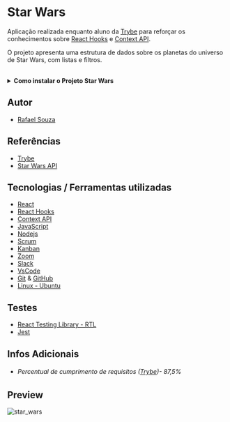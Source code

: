 # Star Wars

Aplicação realizada enquanto aluno da [Trybe](https://www.betrybe.com/) para reforçar os conhecimentos sobre [React Hooks](https://pt-br.reactjs.org/docs/hooks-intro.html) e [Context API](https://reactjs.org/docs/context.html).

O projeto apresenta uma estrutura de dados sobre os planetas do universo de Star Wars, com listas e filtros.

<br>

<details>
  <summary><strong>Como instalar o Projeto Star Wars</strong></summary><br />

## Instalação 

<br>

- Clone o repositório `git@github.com:Rafael-Souza-97/star-wars.git`:

```bash
git clone git@github.com:Rafael-Souza-97/star-wars.git
```

<br>

- Entre na pasta do repositório que você acabou de clonar:

```bash
cd star-wars
```

<br>

 - Instale as depëndencias, caso necessário, com `npm install`:

```bash
npm install
```

<hr>

### Scripts

 - Execute a aplicação com  com `npm start`:
  > Executará a aplicação em modo de desenvolvimento.
 
```bash
npm start
```

Abra [http://localhost:3000](http://localhost:3000) no seu navegador para visualiza-lo.

<hr>
<br>

</details>


## Autor

- [Rafael Souza](https://github.com/Rafael-Souza-97)

## Referências

 - [Trybe](https://www.betrybe.com/)
 - [Star Wars API](https://swapi.dev/api/planets)

## Tecnologias / Ferramentas utilizadas

- [React](https://pt-br.reactjs.org/)
- [React Hooks](https://pt-br.reactjs.org/docs/hooks-intro.html)
- [Context API](https://reactjs.org/docs/context.html)
- [JavaScript](https://www.javascript.com/)
- [Nodejs](https://nodejs.org/en/)
- [Scrum](https://www.atlassian.com/br/agile/scrum)
- [Kanban](https://www.totvs.com/blog/negocios/kanban/)
- [Zoom](https://zoom.us/)
- [Slack](https://slack.com/intl/pt-br/)
- [VsCode](https://code.visualstudio.com/)
- [Git](https://git-scm.com/) & [GitHub](https://github.com/)
- [Linux - Ubuntu](https://ubuntu.com/)

## Testes

- [React Testing Library - RTL](https://testing-library.com/docs/react-testing-library/intro/)
- [Jest](https://jestjs.io/pt-BR/)

## Infos Adicionais

- ###### Percentual de cumprimento de requisitos ([Trybe](https://www.betrybe.com/))- 87,5%

## Preview

![star_wars](https://user-images.githubusercontent.com/99055008/209834029-90bcfe07-32cb-4f22-bb65-1e58fcdbfdb0.png)
